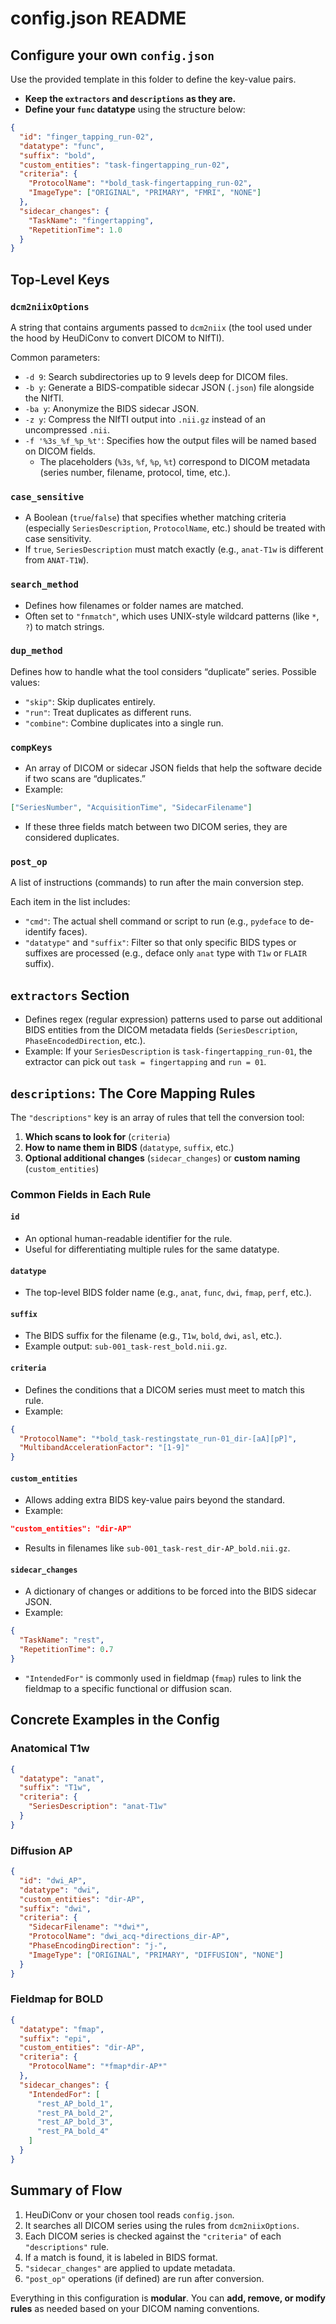 # config.json README

## Configure your own `config.json`

Use the provided template in this folder to define the key-value pairs.

- **Keep the `extractors` and `descriptions` as they are.**
- **Define your `func` datatype** using the structure below:

```json
{
  "id": "finger_tapping_run-02",
  "datatype": "func",
  "suffix": "bold",
  "custom_entities": "task-fingertapping_run-02",
  "criteria": {
    "ProtocolName": "*bold_task-fingertapping_run-02",
    "ImageType": ["ORIGINAL", "PRIMARY", "FMRI", "NONE"]
  },
  "sidecar_changes": {
    "TaskName": "fingertapping",
    "RepetitionTime": 1.0
  }
}
```

## Top-Level Keys

### `dcm2niixOptions`

A string that contains arguments passed to `dcm2niix` (the tool used under the hood by HeuDiConv to convert DICOM to NIfTI).

Common parameters:

- `-d 9`: Search subdirectories up to 9 levels deep for DICOM files.
- `-b y`: Generate a BIDS-compatible sidecar JSON (`.json`) file alongside the NIfTI.
- `-ba y`: Anonymize the BIDS sidecar JSON.
- `-z y`: Compress the NIfTI output into `.nii.gz` instead of an uncompressed `.nii`.
- `-f '%3s_%f_%p_%t'`: Specifies how the output files will be named based on DICOM fields.
  - The placeholders (`%3s`, `%f`, `%p`, `%t`) correspond to DICOM metadata (series number, filename, protocol, time, etc.).

### `case_sensitive`

- A Boolean (`true`/`false`) that specifies whether matching criteria (especially `SeriesDescription`, `ProtocolName`, etc.) should be treated with case sensitivity.
- If `true`, `SeriesDescription` must match exactly (e.g., `anat-T1w` is different from `ANAT-T1W`).

### `search_method`

- Defines how filenames or folder names are matched.
- Often set to `"fnmatch"`, which uses UNIX-style wildcard patterns (like `*`, `?`) to match strings.

### `dup_method`

Defines how to handle what the tool considers “duplicate” series. Possible values:

- `"skip"`: Skip duplicates entirely.
- `"run"`: Treat duplicates as different runs.
- `"combine"`: Combine duplicates into a single run.

### `compKeys`

- An array of DICOM or sidecar JSON fields that help the software decide if two scans are “duplicates.”
- Example:

```json
["SeriesNumber", "AcquisitionTime", "SidecarFilename"]
```

- If these three fields match between two DICOM series, they are considered duplicates.

### `post_op`

A list of instructions (commands) to run after the main conversion step.

Each item in the list includes:

- `"cmd"`: The actual shell command or script to run (e.g., `pydeface` to de-identify faces).
- `"datatype"` and `"suffix"`: Filter so that only specific BIDS types or suffixes are processed (e.g., deface only `anat` type with `T1w` or `FLAIR` suffix).

## `extractors` Section

- Defines regex (regular expression) patterns used to parse out additional BIDS entities from the DICOM metadata fields (`SeriesDescription`, `PhaseEncodedDirection`, etc.).
- Example: If your `SeriesDescription` is `task-fingertapping_run-01`, the extractor can pick out `task = fingertapping` and `run = 01`.

## `descriptions`: The Core Mapping Rules

The `"descriptions"` key is an array of rules that tell the conversion tool:

1. **Which scans to look for** (`criteria`)
2. **How to name them in BIDS** (`datatype`, `suffix`, etc.)
3. **Optional additional changes** (`sidecar_changes`) or **custom naming** (`custom_entities`)

### Common Fields in Each Rule

#### `id`

- An optional human-readable identifier for the rule.
- Useful for differentiating multiple rules for the same datatype.

#### `datatype`

- The top-level BIDS folder name (e.g., `anat`, `func`, `dwi`, `fmap`, `perf`, etc.).

#### `suffix`

- The BIDS suffix for the filename (e.g., `T1w`, `bold`, `dwi`, `asl`, etc.).
- Example output: `sub-001_task-rest_bold.nii.gz`.

#### `criteria`

- Defines the conditions that a DICOM series must meet to match this rule.
- Example:

```json
{
  "ProtocolName": "*bold_task-restingstate_run-01_dir-[aA][pP]",
  "MultibandAccelerationFactor": "[1-9]"
}
```

#### `custom_entities`

- Allows adding extra BIDS key-value pairs beyond the standard.
- Example:

```json
"custom_entities": "dir-AP"
```

- Results in filenames like `sub-001_task-rest_dir-AP_bold.nii.gz`.

#### `sidecar_changes`

- A dictionary of changes or additions to be forced into the BIDS sidecar JSON.
- Example:

```json
{
  "TaskName": "rest",
  "RepetitionTime": 0.7
}
```

- `"IntendedFor"` is commonly used in fieldmap (`fmap`) rules to link the fieldmap to a specific functional or diffusion scan.

## Concrete Examples in the Config

### **Anatomical T1w**

```json
{
  "datatype": "anat",
  "suffix": "T1w",
  "criteria": {
    "SeriesDescription": "anat-T1w"
  }
}
```

### **Diffusion AP**

```json
{
  "id": "dwi_AP",
  "datatype": "dwi",
  "custom_entities": "dir-AP",
  "suffix": "dwi",
  "criteria": {
    "SidecarFilename": "*dwi*",
    "ProtocolName": "dwi_acq-*directions_dir-AP",
    "PhaseEncodingDirection": "j-",
    "ImageType": ["ORIGINAL", "PRIMARY", "DIFFUSION", "NONE"]
  }
}
```

### **Fieldmap for BOLD**

```json
{
  "datatype": "fmap",
  "suffix": "epi",
  "custom_entities": "dir-AP",
  "criteria": {
    "ProtocolName": "*fmap*dir-AP*"
  },
  "sidecar_changes": {
    "IntendedFor": [
      "rest_AP_bold_1",
      "rest_PA_bold_2",
      "rest_AP_bold_3",
      "rest_PA_bold_4"
    ]
  }
}
```

## Summary of Flow

1. HeuDiConv or your chosen tool reads `config.json`.
2. It searches all DICOM series using the rules from `dcm2niixOptions`.
3. Each DICOM series is checked against the `"criteria"` of each `"descriptions"` rule.
4. If a match is found, it is labeled in BIDS format.
5. `"sidecar_changes"` are applied to update metadata.
6. `"post_op"` operations (if defined) are run after conversion.

Everything in this configuration is **modular**. You can **add, remove, or modify rules** as needed based on your DICOM naming conventions.

